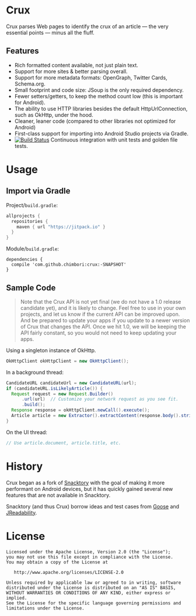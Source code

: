 # Crux

Crux parses Web pages to identify the crux of an article — the very essential points — minus all the fluff.

## Features

- Rich formatted content available, not just plain text.
- Support for more sites & better parsing overall.
- Support for more metadata formats: OpenGraph, Twitter Cards, Schema.org.
- Small footprint and code size: JSoup is the only required dependency.
- Fewer setters/getters, to keep the method count low (this is important for Android).
- The ability to use HTTP libraries besides the default HttpUrlConnection, such as OkHttp, under the hood.
- Cleaner, leaner code (compared to other libraries not optimized for Android)
- First-class support for importing into Android Studio projects via Gradle.
- [![Build Status](https://travis-ci.org/chimbori/crux.svg?branch=master)](https://travis-ci.org/chimbori/crux) Continuous integration with unit tests and golden file tests.  

# Usage
 
## Import via Gradle

Project/`build.gradle`:
```groovy
allprojects {
  repositories {
    maven { url "https://jitpack.io" }
  }
}
```

Module/`build.gradle`:
```
dependencies {
  compile 'com.github.chimbori:crux:-SNAPSHOT'
}
```

## Sample Code

> Note that the Crux API is not yet final (we do not have a 1.0 release candidate yet), and it is likely to change. Feel free to use in your own projects, and let us know if the current API can be improved upon. And be prepared to update your apps if you update to a newer version of Crux that changes the API. Once we hit 1.0, we will be keeping the API fairly constant, so you would not need to keep updating your apps.

Using a singleton instance of OkHttp.
```java
OkHttpClient okHttpClient = new OkHttpClient();
```

In a background thread:
```java
CandidateURL candidateUrl = new CandidateURL(url); 
if (candidateURL.isLikelyArticle()) {
  Request request = new Request.Builder()
      .url(url)  // Customize your network request as you see fit.
      .build();
  Response response = okHttpClient.newCall().execute();
  Article article = new Extractor().extractContent(response.body().string());
}
```

On the UI thread:
```java
// Use article.document, article.title, etc.
```

# History

Crux began as a fork of [Snacktory](http://github.com/karussell/snacktory) with the goal of making it more performant on Android devices, 
but it has quickly gained several new features that are not available in Snacktory.   

Snacktory (and thus Crux) borrow ideas and test cases from [Goose](https://github.com/GravityLabs/goose) 
and [JReadability](https://github.com/ifesdjeen/jReadability).

# License

    Licensed under the Apache License, Version 2.0 (the "License");
    you may not use this file except in compliance with the License.
    You may obtain a copy of the License at

       http://www.apache.org/licenses/LICENSE-2.0

    Unless required by applicable law or agreed to in writing, software
    distributed under the License is distributed on an "AS IS" BASIS,
    WITHOUT WARRANTIES OR CONDITIONS OF ANY KIND, either express or implied.
    See the License for the specific language governing permissions and
    limitations under the License.
